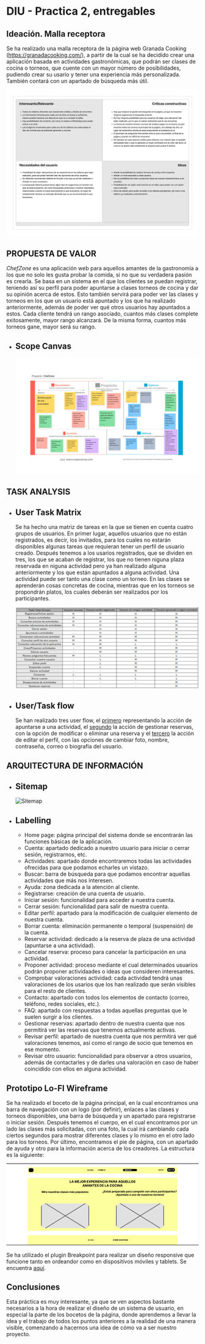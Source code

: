 # DIU - Practica 2, entregables

## Ideación. Malla receptora
  Se ha realizado una malla receptora de la página web Granada Cooking (https://granadacooking.com/), a partir de la cual se ha decidido crear una aplicación basada en actividades gastronómicas, que podrán ser clases de cocina o torneos, que cuente con un mayor número de posibilidades, pudiendo crear su usario y tener una experiencia más personalizada. También contará con un apartado de búsqueda más útil.
  
![Malla receptora](Malla_receptora.png)

## PROPUESTA DE VALOR
  _ChefZone_ es una aplicación web para aquellos amantes de la gastronomía a los que no solo les gusta probar la comida, si no que su verdadera pasión es crearla. Se basa en un sistema en el que los clientes se puedan registrar, teniendo así su perfil para poder apuntarse a clases torneos de cocina y dar su opinión acerca de estos. Esto también servirá para poder ver las clases y torneos en los que un usuario está apuntado y los que ha realizado anteriormente, además de poder ver qué otros usuarios hay apuntados a estos. Cada cliente tendrá un rango asociado, cuantos más clases complete exitosamente, mayor rango alcanzará. De la misma forma, cuantos más torneos gane, mayor será su rango.

* ## Scope Canvas
  ![Scope canvas](scope_canvas.png)

## TASK ANALYSIS

* ## User Task Matrix
  Se ha hecho una matriz de tareas en la que se tienen en cuenta cuatro grupos de usuarios. En primer lugar, aquellos usuarios que no están registrados, es decir, los invitados, para los cuales no estarán disponibles algunas tareas que requieran tener un perfil de usuario creado. Después tenemos a los usarios registrados, que se dividen en tres, los que se acaban de registrar, los que no tienen niguna plaza reservada en niguna actividad pero ya han realizado alguna anteriormente y los que están apuntados a alguna actividad. Una actividad puede ser tanto una clase como un torneo. En las clases se aprenderán cosas concretas de cocina, mientras que en los torneos se propondrán platos, los cuales deberán ser realizados por los participantes.
  
  ![Task matrix](TaskMatrix.png)
* ## User/Task flow
  
  Se han realizado tres user flow, el <a href="https://github.com/carloshoyo/DIU/blob/master/P2/UserFlow1.pdf">primero</a> representando la acción de apuntarse a una actividad, el <a href="https://github.com/carloshoyo/DIU/blob/master/P2/UserFlow2.pdf">segundo</a> la acción de gestionar reservas, con la opción de modificar o eliminar una reserva y el <a href="https://github.com/carloshoyo/DIU/blob/master/P2/UserFlow3.pdf">tercero</a> la acción de editar el perfil, con las opciones de cambiar foto, nombre, contraseña, correo o biografía del usuario.


## ARQUITECTURA DE INFORMACIÓN

* ## Sitemap
  ![Sitemap](Sitemap3.png)
* ## Labelling
  - Home page: página principal del sistema donde se encontrarán las funciones básicas de la aplicación.
  - Cuenta: apartado dedicado a nuestro usuario para iniciar o cerrar sesión, registrarnos, etc.
  - Actividades: apartado donde encontraremos todas las actividades ofrecidas para que podamos echarles un vistazo.
  - Buscar: barra de búsqueda para que podamos encontrar aquellas actividades que más nos interesen.
  - Ayuda: zona dedicada a la atención al cliente.
  - Registrarse: creación de una cuenta de usuario.
  - Iniciar sesión: funcionalidad para acceder a nuestra cuenta.
  - Cerrar sesión: funcionalidad para salir de nuestra cuenta.
  - Editar perfil: apartado para la modificación de cualquier elemento de nuestra cuenta.
  - Borrar cuenta: eliminación permanente o temporal (suspensión) de la cuenta.
  - Reservar actividad: dedicado a la reserva de plaza de una actividad (apuntarse a una actividad).
  - Cancelar reserva: proceso para cancelar la participación en una actividad.
  - Proponer actividad: proceso mediante el cual determinados usuarios podrán proponer actividaades o ideas que consideren interesantes.
  -  Comprobar valoraciones actividad: cada actividad tendrá unas valoraciones de los usarios que los han realizado que serán visibles para el resto de clientes.
  -  Contacto: apartado con todos los elementos de contacto (correo, teléfono, redes sociales, etc.).
  - FAQ: apartado con respuestas a todas aquellas preguntas que le suelen surgir a los clientes.
  - Gestionar reservas: apartado dentro de nuestra cuenta que nos permitirá ver las reservas que tenemos actualmente activas.
  - Revisar perfil: apartado de nuestra cuenta que nos permitirá ver qué valoraciones tenemos, así como el rango de socio que tenemos en ese momento.
  - Revisar otro usuario: funcionalidad para observar a otros usuarios, además de contactarles y de darles una valoración en caso de haber coincidido con ellos en alguna actividad.
      


## Prototipo Lo-FI Wireframe 
Se ha realizado el boceto de la página principal, en la cual encontramos una barra de navegación con un logo (por definir), enlaces a las clases y torneos disponibles, una barra de búsqueda y un apartado para registrarse o iniciar sesión.
Después tenemos el cuerpo, en el cual encontramos por un lado las clases más solicitadas, con una foto, la cual irá cambiando cada ciertos segundos para mostrar diferentes clases y lo mismo en el otro lado para los torneos. Por último, encontramos el pie de página, con un apartado de ayuda y otro para la información acerca de los creadores. La estructura es la siguiente:

![Boceto](Boceto.png)

Se ha utilizado el plugin Breakpoint para realizar un diseño responsive que funcione tanto en ordeandor como en dispositivos móviles y tablets. Se encuentra <a href="https://www.figma.com/file/NC8mN6Aw2ZVW5NZlr3TDBj/BocetosP2?type=design&mode=design&t=83ghPbgD99bRGhE0-0">aquí</a>.

## Conclusiones  
Esta práctica es muy interesante, ya que se ven aspectos bastante necesarios a la hora de realizar el diseño de un sistema de usuario, en especial la parte de los bocetos de la página, donde aprendemos a llevar la idea y el trabajo de todos los puntos anteriores a la realidad de una manera visible, comenzando a hacernos una idea de cómo va a ser nuestro proyecto.
